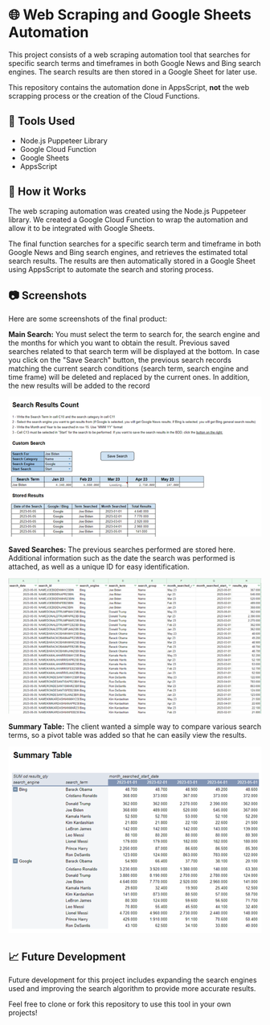 # 🌐 Web Scraping and Google Sheets Automation

This project consists of a web scraping automation tool that searches for specific search terms and timeframes in both Google News and Bing search engines. The search results are then stored in a Google Sheet for later use. 

This repository contains the automation done in AppsScript, **not** the web scrapping process or the creation of the Cloud Functions.

## 🔧 Tools Used

- Node.js Puppeteer Library
- Google Cloud Function
- Google Sheets
- AppsScript

## 🚀 How it Works

The web scraping automation was created using the Node.js Puppeteer library. We created a Google Cloud Function to wrap the automation and allow it to be integrated with Google Sheets. 

The final function searches for a specific search term and timeframe in both Google News and Bing search engines, and retrieves the estimated total search results. The results are then automatically stored in a Google Sheet using AppsScript to automate the search and storing process. 

## 📷 Screenshots

Here are some screenshots of the final product:

**Main Search:** You must select the term to search for, the search engine and the months for which you want to obtain the result. Previous saved searches related to that search term will be displayed at the bottom.
In case you click on the "Save Search" button, the previous search records matching the current search conditions (search term, search engine and time frame) will be deleted and replaced by the current ones. In addition, the new results will be added to the record

![Main Search](https://github.com/jbrekes/google_apps_script_projects/blob/main/google_bing_search_results/Main%20Search.png)

**Saved Searches:** The previous searches performed are stored here. Additional information such as the date the search was performed is attached, as well as a unique ID for easy identification.

![Saved Searches](https://github.com/jbrekes/google_apps_script_projects/blob/main/google_bing_search_results/Saved%20Searches.png)

**Summary Table:** The client wanted a simple way to compare various search terms, so a pivot table was added so that he can easily view the results.

![Summary Table](https://github.com/jbrekes/google_apps_script_projects/blob/main/google_bing_search_results/Summary%20Table.png)

## 📈 Future Development

Future development for this project includes expanding the search engines used and improving the search algorithm to provide more accurate results.

Feel free to clone or fork this repository to use this tool in your own projects!
